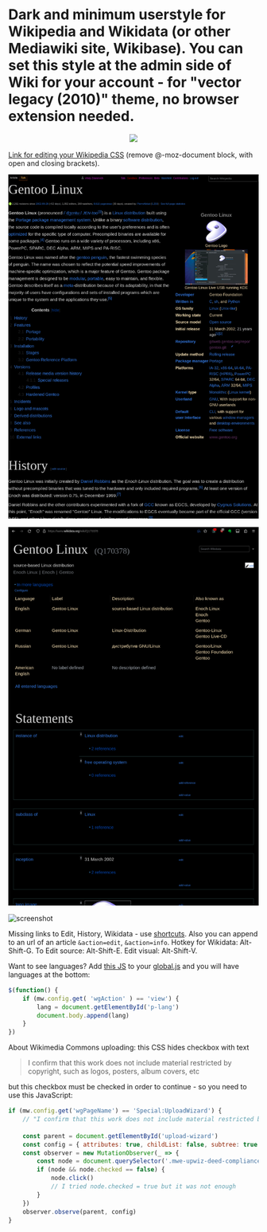 # Dark and minimum userstyle for Wikipedia and Wikidata (or other Mediawiki site, Wikibase). You can set this style at the admin side of Wiki for your account - for  "vector legacy (2010)" theme, no browser extension needed.

<div align='center'>
    <a href='https://github.com/vitaly-zdanevich/wikipedia-userstyle-dark-minimum/raw/master/wikipedia-black.user.css' alt='Install with Stylus'>
        <img src='https://img.shields.io/badge/Install%20directly%20with-Stylus-116b59.svg?longCache=true&style=flat' />
    </a>
</div>

[Link for editing your Wikipedia CSS](https://meta.wikipedia.org/wiki/Special:MyPage/global.css) (remove @-moz-document block, with open and closing brackets).

![screenshot](/screenshot.png)

![screenshot](/screenshot-wikidata.png)


![screenshot](/screenshot-prefs.png)

Missing links to Edit, History, Wikidata - use [shortcuts](https://en.wikipedia.org/wiki/Wikipedia:Keyboard_shortcuts). Also you can append to an url of an article `&action=edit`, `&action=info`. Hotkey for Wikidata: Alt-Shift-G. To Edit source: Alt-Shift-E. Edit visual: Alt-Shift-V.

Want to see languages? Add [this JS](https://meta.wikimedia.org/wiki/User:Vitaly_Zdanevich/global.js) to your [global.js](https://meta.wikimedia.org/wiki/Special:MyPage/global.js) and you will have languages at the bottom:

```javascript
$(function() {
	if (mw.config.get( 'wgAction' ) == 'view') {
		lang = document.getElementById('p-lang')
		document.body.append(lang)
	}
})
```

About Wikimedia Commons uploading: this CSS hides checkbox with text
> I confirm that this work does not include material restricted by copyright, such as logos, posters, album covers, etc
> 
but this checkbox must be checked in order to continue - so you need to use this JavaScript:

```javascript
if (mw.config.get('wgPageName') == 'Special:UploadWizard') {
    // "I confirm that this work does not include material restricted by copyright, such as logos, posters, album covers, etc."

    const parent = document.getElementById('upload-wizard')
    const config = { attributes: true, childList: false, subtree: true }
    const observer = new MutationObserver(_ => {
        const node = document.querySelector('.mwe-upwiz-deed-compliance input')
        if (node && node.checked == false) {
            node.click()
            // I tried node.checked = true but it was not enough
        }
    })
    observer.observe(parent, config)
}
```
